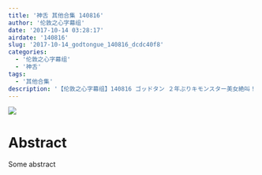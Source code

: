 ```yaml
---
title: '神舌 其他合集 140816'
author: '伦敦之心字幕组'
date: '2017-10-14 03:28:17'
airdate: '140816'
slug: '2017-10-14_godtongue_140816_dcdc40f8'
categories: 
  - '伦敦之心字幕组'
  - '神舌'
tags: 
  - '其他合集'
description: '【伦敦之心字幕组】140816 ゴッドタン ２年ぶりキモンスター美女絶叫！'
---
```


![](https://i.imgur.com/Z6E042z.jpg)
# Abstract
Some abstract
